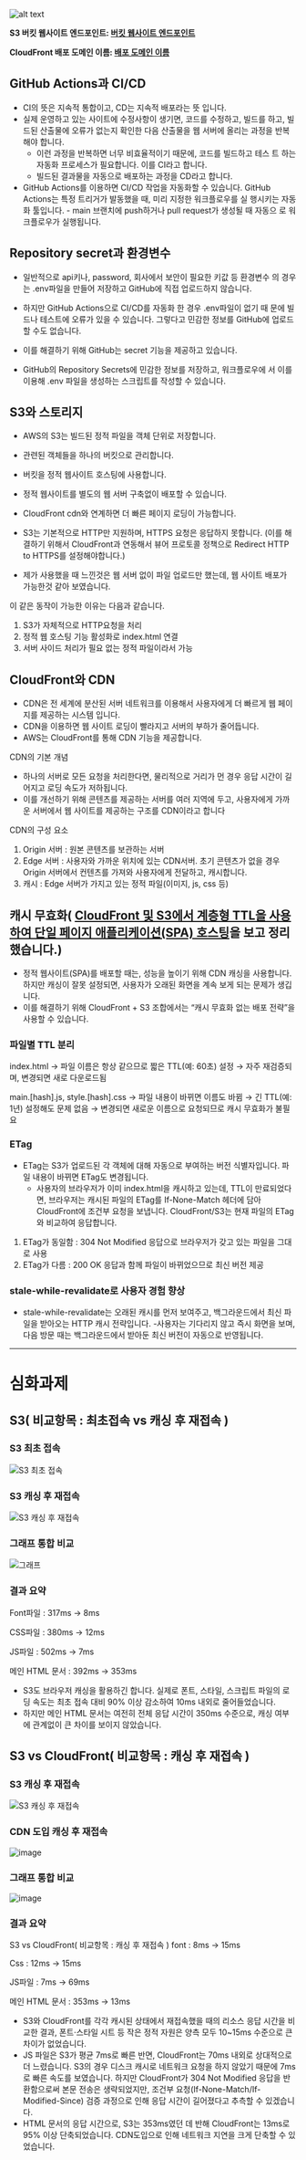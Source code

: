 ![alt text](image.png)

**S3 버킷 웹사이트 엔드포인트: [버킷 웹사이트 엔드포인트](http://hsw-bucket.s3-website-ap-southeast-2.amazonaws.com/)**

**CloudFront 배포 도메인 이름: [배포 도메인 이름](https://d6pp32oucgr56.cloudfront.net)**

## GitHub Actions과 CI/CD

- CI의 뜻은 지속적 통합이고, CD는 지속적 배포라는 뜻 입니다.
- 실제 운영하고 있는 사이트에 수정사항이 생기면, 코드를 수정하고, 빌드를
  하고, 빌드된 산출물에 오류가 없는지 확인한 다음 산출물을 웹 서버에 올리는
  과정을 반복해야 합니다.
  - 이런 과정을 반복하면 너무 비효율적이기 때문에, 코드를 빌드하고 테스
  트 하는 자동화 프로세스가 필요합니다. 이를 CI라고 합니다.
  - 빌드된 결과물을 자동으로 배포하는 과정을 CD라고 합니다.
- GitHub Actions를 이용하면 CI/CD 작업을 자동화할 수 있습니다.
  GitHub Actions는 특정 트리거가 발동했을 때, 미리 지정한 워크플로우를 실
  행시키는 자동화 툴입니다. - main 브랜치에 push하거나 pull request가 생성될 때 자동으
  로 워크플로우가 실행됩니다.

## Repository secret과 환경변수

- 일반적으로 api키나, password, 회사에서 보안이 필요한 키값 등 환경변수
  의 경우는 .env파일을 만들어 저장하고 GitHub에 직접 업로드하지 않습니다.

- 하지만 GitHub Actions으로 CI/CD를 자동화 한 경우 .env파일이 없기 때
  문에 빌드나 테스트에 오류가 있을 수 있습니다. 그렇다고 민감한 정보를
  GitHub에 업로드할 수도 없습니다.

- 이를 해결하기 위해 GitHub는 secret 기능을 제공하고 있습니다.
- GitHub의 Repository Secrets에 민감한 정보를 저장하고, 워크플로우에
  서 이를 이용해 .env 파일을 생성하는 스크립트를 작성할 수 있습니다.

## S3와 스토리지

- AWS의 S3는 빌드된 정적 파일을 객체 단위로 저장합니다.
- 관련된 객체들을 하나의 버킷으로 관리합니다.
- 버킷을 정적 웹사이트 호스팅에 사용합니다.
- 정적 웹사이트를 별도의 웹 서버 구축없이 배포할 수 있습니다.
- CloudFront cdn와 연계하면 더 빠른 페이지 로딩이 가능합니다.
- S3는 기본적으로 HTTP만 지원하며, HTTPS 요청은 응답하지 못합니다.
  (이를 해결하기 위해서 CloudFront과 연동해서 뷰어 프로토콜 정책으로 Redirect HTTP to HTTPS를 설정해야합니다.)

- 제가 사용했을 때 느낀것은 웹 서버 없이 파일 업로드만 했는데,
  웹 사이트 배포가 가능한것 같아 보였습니다.

이 같은 동작이 가능한 이유는 다음과 같습니다.

1. S3가 자체적으로 HTTP요청을 처리
2. 정적 웹 호스팅 기능 활성화로 index.html 연결
3. 서버 사이드 처리가 필요 없는 정적 파일이라서 가능

## CloudFront와 CDN

- CDN은 전 세계에 분산된 서버 네트워크를 이용해서 사용자에게 더 빠르게 웹 페이지를 제공하는 시스템 입니다.
- CDN을 이용하면 웹 사이트 로딩이 빨라지고 서버의 부하가 줄어듭니다.
- AWS는 CloudFront를 통해 CDN 기능을 제공합니다.

CDN의 기본 개념

- 하나의 서버로 모든 요청을 처리한다면, 물리적으로 거리가 먼 경우 응답 시간이 길어지고 로딩 속도가 저하됩니다.
- 이를 개선하기 위해 콘텐츠를 제공하는 서버를 여러 지역에 두고, 사용자에게 가까운 서버에서 웹 사이트를 제공하는 구조를 CDN이라고 합니다

CDN의 구성 요소

1. Origin 서버 : 원본 콘텐츠를 보관하는 서버
2. Edge 서버 : 사용자와 가까운 위치에 있는 CDN서버. 초기 콘텐츠가 없을 경우 Origin 서버에서 컨텐츠를 가져와 사용자에게 전달하고, 캐시합니다.
3. 캐시 : Edge 서버가 가지고 있는 정적 파일(이미지, js, css 등)

## 캐시 무효화( [CloudFront 및 S3에서 계층형 TTL을 사용하여 단일 페이지 애플리케이션(SPA) 호스팅](https://aws.amazon.com/ko/blogs/networking-and-content-delivery/host-single-page-applications-spa-with-tiered-ttls-on-cloudfront-and-s3/)을 보고 정리했습니다.)

- 정적 웹사이트(SPA)를 배포할 때는, 성능을 높이기 위해 CDN 캐싱을 사용합니다. 하지만 캐싱이 잘못 설정되면, 사용자가 오래된 화면을 계속 보게 되는 문제가 생깁니다.
- 이를 해결하기 위해 CloudFront + S3 조합에서는 “캐시 무효화 없는 배포 전략”을 사용할 수 있습니다.

### 파일별 TTL 분리

index.html
→ 파일 이름은 항상 같으므로 짧은 TTL(예: 60초) 설정
→ 자주 재검증되며, 변경되면 새로 다운로드됨

main.[hash].js, style.[hash].css
→ 파일 내용이 바뀌면 이름도 바뀜
→ 긴 TTL(예: 1년) 설정해도 문제 없음
→ 변경되면 새로운 이름으로 요청되므로 캐시 무효화가 불필요

### ETag

- ETag는 S3가 업로드된 각 객체에 대해 자동으로 부여하는 버전 식별자입니다. 파일 내용이 바뀌면 ETag도 변경됩니다.
  - 사용자의 브라우저가 이미 index.html을 캐시하고 있는데, TTL이 만료되었다면, 브라우저는 캐시된 파일의 ETag를 If-None-Match 헤더에 담아 CloudFront에 조건부 요청을 보냅니다. CloudFront/S3는 현재 파일의 ETag와 비교하여 응답합니다.

1. ETag가 동일함 : 304 Not Modified 응답으로 브라우저가 갖고 있는 파일을 그대로 사용
2. ETag가 다름 : 200 OK 응답과 함께 파일이 바뀌었으므로 최신 버전 제공

### stale-while-revalidate로 사용자 경험 향상

- stale-while-revalidate는 오래된 캐시를 먼저 보여주고,
  백그라운드에서 최신 파일을 받아오는 HTTP 캐시 전략입니다. -사용자는 기다리지 않고 즉시 화면을 보며, 다음 방문 때는 백그라운드에서 받아둔 최신 버전이 자동으로 반영됩니다.


---

# 심화과제

## S3( 비교항목 : 최초접속 vs 캐싱 후 재접속 )
### S3 최초 접속
![S3 최초 접속](https://github.com/user-attachments/assets/7acf63f0-4c6d-4ca0-a1d3-5940745bff2f)
### S3 캐싱 후 재접속
![S3 캐싱 후 재접속](https://github.com/user-attachments/assets/2ea78290-7483-42de-af05-0d8eca371fa6)
### 그래프 통합 비교
![그래프](https://github.com/user-attachments/assets/5d798b34-fb39-4120-b119-6dd45be4c984)

### 결과 요약
Font파일 : 317ms -> 8ms

CSS파일 : 380ms -> 12ms

JS파일 : 502ms -> 7ms

메인 HTML 문서 : 392ms -> 353ms
- S3도 브라우저 캐싱을 활용하긴 합니다. 실제로 폰트, 스타일, 스크립트 파일의 로딩 속도는 최초 접속 대비 90% 이상 감소하여 10ms 내외로 줄어들었습니다.
- 하지만 메인 HTML 문서는 여전히 전체 응답 시간이 350ms 수준으로, 캐싱 여부에 관계없이 큰 차이를 보이지 않았습니다.


## S3 vs CloudFront( 비교항목 :  캐싱 후 재접속 )

### S3 캐싱 후 재접속
![S3 캐싱 후 재접속](https://github.com/user-attachments/assets/2ea78290-7483-42de-af05-0d8eca371fa6)
### CDN 도입 캐싱 후 재접속
![image](https://github.com/user-attachments/assets/72ea43c1-11d8-4c38-806e-487d2902de8d)
### 그래프 통합 비교
![image](https://github.com/user-attachments/assets/3615a17b-a86f-4320-9c76-253a7ed7f2f0)

### 결과 요약
S3 vs CloudFront( 비교항목 :  캐싱 후 재접속 )
font : 8ms -> 15ms

Css : 12ms -> 15ms

JS파일 : 7ms -> 69ms

메인 HTML 문서 : 353ms -> 13ms
 
- S3와 CloudFront를 각각 캐시된 상태에서 재접속했을 때의 리소스 응답 시간을 비교한 결과, 폰트·스타일 시트 등 작은 정적 자원은 양측 모두 10~15ms 수준으로 큰 차이가 없었습니다.
- JS 파일은 S3가 평균 7ms로 빠른 반면, CloudFront는 70ms 내외로 상대적으로 더 느렸습니다. S3의 경우 디스크 캐시로 네트워크 요청을 하지 않았기 때문에 7ms로 빠른 속도를 보였습니다. 하지만 CloudFront가 304 Not Modified 응답을 반환함으로써 본문 전송은 생략되었지만, 조건부 요청(If-None-Match/If-Modified-Since) 검증 과정으로 인해 응답 시간이 길어졌다고 추측할 수 있겠습니다.
-  HTML 문서의 응답 시간으로, S3는 353ms였던 데 반해 CloudFront는 13ms로 95% 이상 단축되었습니다. CDN도입으로 인해 네트워크 지연을 크게 단축할 수 있었습니다.
